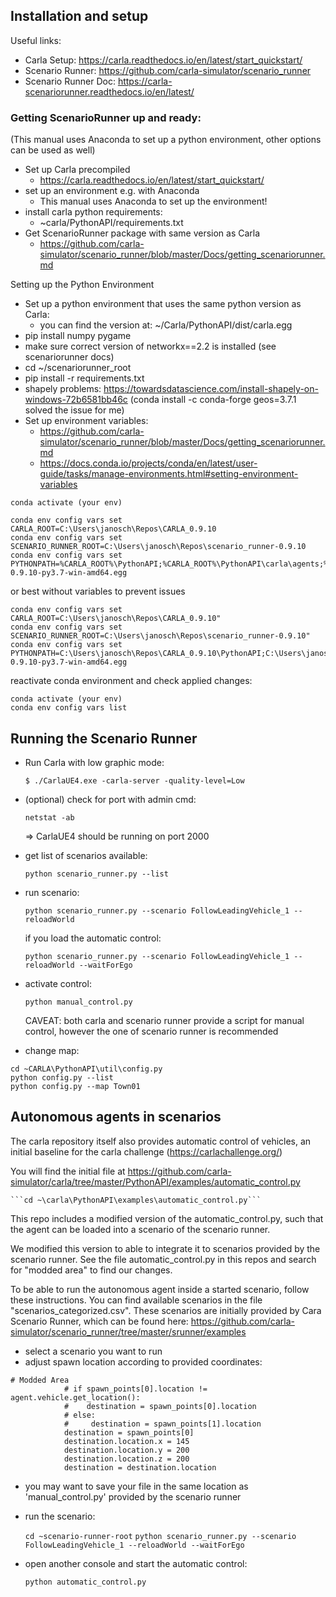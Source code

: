 ## Installation and setup

Useful links:
- Carla Setup: https://carla.readthedocs.io/en/latest/start_quickstart/
- Scenario Runner: https://github.com/carla-simulator/scenario_runner
- Scenario Runner Doc: https://carla-scenariorunner.readthedocs.io/en/latest/

### Getting ScenarioRunner up and ready:
(This manual uses Anaconda to set up a python environment, other options can be used as well)

- Set up Carla precompiled
	- https://carla.readthedocs.io/en/latest/start_quickstart/
- set up an environment e.g. with Anaconda
	- This manual uses Anaconda to set up the environment!
- install carla python requirements:
	- ~carla/PythonAPI/requirements.txt
- Get ScenarioRunner package with same version as Carla 
	- https://github.com/carla-simulator/scenario_runner/blob/master/Docs/getting_scenariorunner.md

Setting up the Python Environment
- Set up a python environment that uses the same python version as Carla:
	- you can find the version at:  ~/Carla/PythonAPI/dist/carla<Version>.egg
- pip install numpy pygame
- make sure correct version of networkx==2.2 is installed (see scenariorunner docs)
- cd ~/scenariorunner_root
- pip install -r requirements.txt
- shapely problems: https://towardsdatascience.com/install-shapely-on-windows-72b6581bb46c (conda install -c conda-forge geos=3.7.1 solved the issue for me)
- Set up environment variables:
	- https://github.com/carla-simulator/scenario_runner/blob/master/Docs/getting_scenariorunner.md
	- https://docs.conda.io/projects/conda/en/latest/user-guide/tasks/manage-environments.html#setting-environment-variables


```
conda activate (your env)
```

```
conda env config vars set CARLA_ROOT=C:\Users\janosch\Repos\CARLA_0.9.10
conda env config vars set SCENARIO_RUNNER_ROOT=C:\Users\janosch\Repos\scenario_runner-0.9.10
conda env config vars set PYTHONPATH=%CARLA_ROOT%\PythonAPI;%CARLA_ROOT%\PythonAPI\carla\agents;%CARLA_ROOT%\PythonAPI\carla\dist\carla-0.9.10-py3.7-win-amd64.egg
```
or best without variables to prevent issues
```
conda env config vars set CARLA_ROOT=C:\Users\janosch\Repos\CARLA_0.9.10"
conda env config vars set SCENARIO_RUNNER_ROOT=C:\Users\janosch\Repos\scenario_runner-0.9.10"
conda env config vars set PYTHONPATH=C:\Users\janosch\Repos\CARLA_0.9.10\PythonAPI;C:\Users\janosch\Repos\CARLA_0.9.10\PythonAPI\carla;C:\Users\janosch\Repos\CARLA_0.9.10\PythonAPI\carla\agents;C:\Users\janosch\Repos\CARLA_0.9.10\PythonAPI\carla\dist\carla-0.9.10-py3.7-win-amd64.egg
```

reactivate conda environment and check applied changes:
```
conda activate (your env)
conda env config vars list
```

## Running the Scenario Runner
- Run Carla with low graphic mode: 

	```$ ./CarlaUE4.exe -carla-server -quality-level=Low```
- (optional) check for port with admin cmd:

	```netstat -ab```

	=> CarlaUE4 should be running on port 2000
- get list of scenarios available:

	```python scenario_runner.py --list```

- run scenario:

	```python scenario_runner.py --scenario FollowLeadingVehicle_1 --reloadWorld```
	
	if you load the automatic control:
	
	```python scenario_runner.py --scenario FollowLeadingVehicle_1 --reloadWorld --waitForEgo```

- activate control:

	```python manual_control.py```
	
	CAVEAT: both carla and scenario runner provide a script for manual control, however the one of scenario runner is recommended

- change map: 

```
cd ~CARLA\PythonAPI\util\config.py
python config.py --list
python config.py --map Town01
```

## Autonomous agents in scenarios

The carla repository itself also provides automatic control of vehicles, an initial baseline for the carla challenge (https://carlachallenge.org/) 

You will find the initial file at https://github.com/carla-simulator/carla/tree/master/PythonAPI/examples/automatic_control.py

	```cd ~\carla\PythonAPI\examples\automatic_control.py```

This repo includes a modified version of the automatic_control.py, such that the agent can be loaded into a scenario of the scenario runner.

We modified this version to able to integrate it to scenarios provided by the scenario runner. See the file automatic_control.py in this repos and search for "modded area" to find our changes.

To be able to run the autonomous agent inside a started scenario, follow these instructions.
You can find available scenarios in the file "scenarios_categorized.csv". These scenarios are initially provided by Cara Scenario Runner, which can be found here: https://github.com/carla-simulator/scenario_runner/tree/master/srunner/examples

- select a scenario you want to run
- adjust spawn location according to provided coordinates:
```
# Modded Area
            # if spawn_points[0].location != agent.vehicle.get_location():
            #    destination = spawn_points[0].location
            # else:
            #     destination = spawn_points[1].location
            destination = spawn_points[0]
            destination.location.x = 145
            destination.location.y = 200
            destination.location.z = 200
            destination = destination.location
```
- you may want to save your file in the same location as 'manual_control.py' provided by the scenario runner
- run the scenario:

	```cd ~scenario-runner-root```
	```python scenario_runner.py --scenario FollowLeadingVehicle_1 --reloadWorld --waitForEgo```

- open another console and start the automatic control:

	```python automatic_control.py```	


